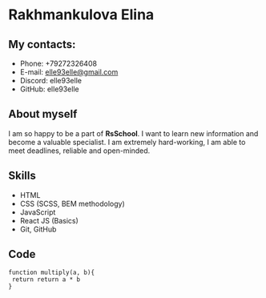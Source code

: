 # Rakhmankulova Elina

## My contacts:
* Phone: +79272326408
* E-mail: elle93elle@gmail.com
* Discord: elle93elle
* GitHub: elle93elle

## About myself
I am so happy to be a part of **RsSchool**. I want to learn new  information and become 
a valuable specialist. I am extremely hard-working, I am able to meet deadlines, reliable 
and open-minded. 

## Skills
* HTML
* CSS (SCSS, BEM methodology)
* JavaScript 
* React JS (Basics)
* Git, GitHub

 ## Code
```
function multiply(a, b){
 return return a * b
}
```